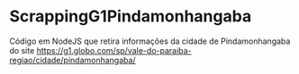 # ScrappingG1Pindamonhangaba
Código em NodeJS que retira informações da cidade de Pindamonhangaba do site https://g1.globo.com/sp/vale-do-paraiba-regiao/cidade/pindamonhangaba/
